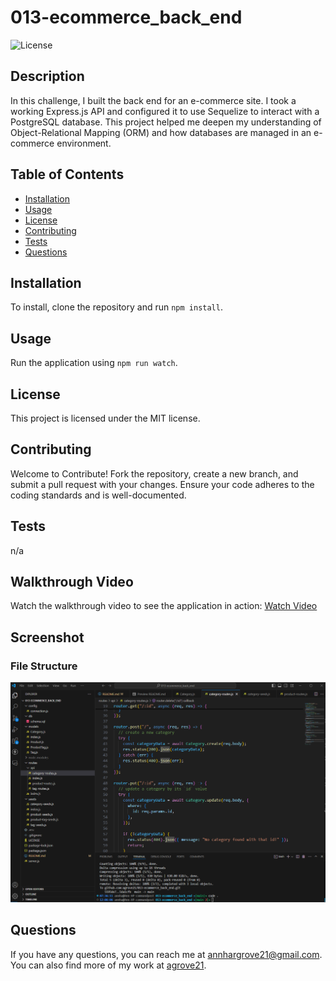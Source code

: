 # 013-ecommerce_back_end

![License](https://img.shields.io/badge/license-MIT-blue.svg)

## Description
In this challenge, I built the back end for an e-commerce site. I took a working Express.js API and configured it to use Sequelize to interact with a PostgreSQL database. This project helped me deepen my understanding of Object-Relational Mapping (ORM) and how databases are managed in an e-commerce environment.
## Table of Contents
- [Installation](#installation)
- [Usage](#usage)
- [License](#license)
- [Contributing](#contributing)
- [Tests](#tests)
- [Questions](#questions)

## Installation
To install, clone the repository and run `npm install`.

## Usage
Run the application using `npm run watch`.

## License
This project is licensed under the MIT license.

## Contributing
Welcome to Contribute! Fork the repository, create a new branch, and submit a pull request with your changes. Ensure your code adheres to the coding standards and is well-documented.

## Tests
n/a

## Walkthrough Video
Watch the walkthrough video to see the application in action: [Watch Video](https://app.screencastify.com/v3/watch/nMRvsIc14Ywicsgp6Z2J)

## Screenshot
### File Structure
<img src="assets/file structure.png" width="800px">

## Questions
If you have any questions, you can reach me at [annhargrove21@gmail.com](mailto:annhargrove21@gmail.com). You can also find more of my work at [agrove21](https://github.com/agrove21).

